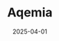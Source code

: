 ---  
layout: startup_page  
title: "Aqemia"  
id: "aqemia.com"  
permalink: "/aqemiaaqemia.com04012025/"  
website: "https://www.aqemia.com/"  
funding_round: "Grant"  
funding_amount: "$7.4M"  
investors: "France 2030"  
about: "Aqemia is a biotech startup using generative AI to innovate drug discovery. Its platform focuses on RNA and protein therapeutics, aiming to overcome challenges in targeting complex RNA structures for treatments of diseases like cancer. The company's physics-enabled AI engine has already shown success in epitranscriptomics and is now expanding into RNA-targeting drug development."  
markets: "Biotech, AI, RNA Therapeutics"  
hq: "Paris, Île-de-France, France"  
founded_year: "2019"  
linkedin: "https://www.linkedin.com/company/aqemia/"  
twitter: "https://twitter.com/aqemia"  
instagram: ""  
facebook: ""  
crunchbase: "https://www.crunchbase.com/organization/aqemia"  
pitchbook: "https://pitchbook.com/profiles/company/331798-24"  

date_display: "01-Apr-2025"  
date: "2025-04-01"

# SEO Optimization  
meta_title: "Aqemia - Grant Funding ($7.4M)"  
meta_description: "Aqemia, Aqemia is a biotech startup using generative AI to innovate drug discovery. Its platform focuses on RNA and protein therapeutics, aiming to overcome c..."  
meta_keywords: "Aqemia, Biotech, AI, RNA Therapeutics, Grant funding"  
canonical_url: "https://startup.projectstartups.com/aqemiaaqemia.com04012025/"  
---